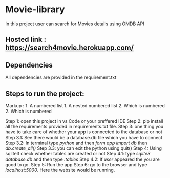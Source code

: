 # Movie-library
In this project user can search for Movies details using OMDB API

## Hosted link : https://search4movie.herokuapp.com/

## Dependencies 

All dependencies are provided in the requirement.txt

## Steps to run the project:

 Markup : 1. A numbered list
              1. A nested numbered list
              2. Which is numbered
          2. Which is numbered

Step 1: open this project in vs Code or your preffered IDE
Step 2: pip install all the requirements provided in requirements.txt file.
Step 3: one thing you have to take care of whether your app is connected to the database or not
Step 3.1: See there would be a database.db file which you have to connect
Step 3.2: In terminal type *python* and then *form app import db* then *db.create_all()*
Step 3.3: you can exit the python using quit()
Step 4: Using sqlite3 check whether tables are created or not
Step 4.1: type *sqlite3 database.db* and then type *.tables*
Step 4.2: If *user* appeared the you are good to go.
Step 5: Run the app
Step 6: go to the browser and type *localhost:5000*. Here the website would be running.
